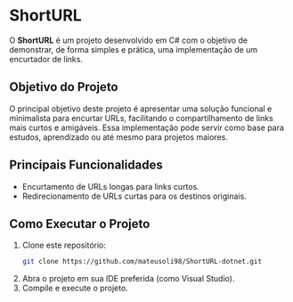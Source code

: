 # ShortURL

O **ShortURL** é um projeto desenvolvido em C# com o objetivo de demonstrar, de forma simples e prática, uma implementação de um encurtador de links. 

## Objetivo do Projeto

O principal objetivo deste projeto é apresentar uma solução funcional e minimalista para encurtar URLs, facilitando o compartilhamento de links mais curtos e amigáveis. Essa implementação pode servir como base para estudos, aprendizado ou até mesmo para projetos maiores.

## Principais Funcionalidades

- Encurtamento de URLs longas para links curtos.
- Redirecionamento de URLs curtas para os destinos originais.

## Como Executar o Projeto

1. Clone este repositório:
   ```bash
   git clone https://github.com/mateusoli98/ShortURL-dotnet.git
   ```
2. Abra o projeto em sua IDE preferida (como Visual Studio).
3. Compile e execute o projeto.

